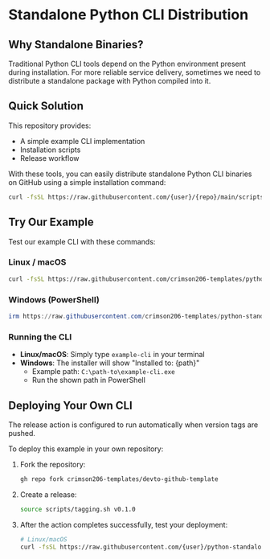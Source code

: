 # Standalone Python CLI Distribution

## Why Standalone Binaries?

Traditional Python CLI tools depend on the Python environment present during installation. For more reliable service delivery, sometimes we need to distribute a standalone package with Python compiled into it.

## Quick Solution

This repository provides:
- A simple example CLI implementation
- Installation scripts
- Release workflow

With these tools, you can easily distribute standalone Python CLI binaries on GitHub using a simple installation command:

```bash
curl -fsSL https://raw.githubusercontent.com/{user}/{repo}/main/scripts/install.sh | bash
```

## Try Our Example

Test our example CLI with these commands:

### Linux / macOS
```bash
curl -fsSL https://raw.githubusercontent.com/crimson206-templates/python-standalone-binary/main/scripts/install.sh | bash
```

### Windows (PowerShell)
```powershell
irm https://raw.githubusercontent.com/crimson206-templates/python-standalone-binary/main/scripts/install.ps1 | iex
```

### Running the CLI

- **Linux/macOS**: Simply type `example-cli` in your terminal
- **Windows**: The installer will show "Installed to: {path}"
  - Example path: `C:\path-to\example-cli.exe`
  - Run the shown path in PowerShell

## Deploying Your Own CLI

The release action is configured to run automatically when version tags are pushed.

To deploy this example in your own repository:

1. Fork the repository:
   ```bash
   gh repo fork crimson206-templates/devto-github-template
   ```

2. Create a release:
   ```bash
   source scripts/tagging.sh v0.1.0
   ```

3. After the action completes successfully, test your deployment:
   ```bash
   # Linux/macOS
   curl -fsSL https://raw.githubusercontent.com/{user}/python-standalone-binary/main/scripts/install.sh | bash
   ```